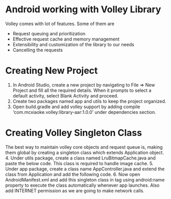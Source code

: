 # Android working with Volley Library

Volley comes with lot of features. Some of them are
- Request queuing and prioritization
- Effective request cache and memory management
- Extensibility and customization of the library to our needs
- Cancelling the requests
# Creating New Project

1. In Android Studio, create a new project by navigating to File ⇒ New Project and fill all the required details. When it prompts to select a default activity, select Blank Activity and proceed.
2. Create two packages named app and utils to keep the project organized.
3. Open build.gradle and add volley support by adding compile ‘com.mcxiaoke.volley:library-aar:1.0.0’ under dependencies section.
# Creating Volley Singleton Class

The best way to maintain volley core objects and request queue is, making them global by creating a singleton class which extends Application object.
4. Under utils package, create a class named LruBitmapCache.java and paste the below code. This class is required to handle image cache.
5. Under app package, create a class name AppController.java and extend the class from Application and add the following code.
6. Now open AndroidManifest.xml and add this singleton class in <application> tag using android:name property to execute the class automatically whenever app launches. Also add INTERNET permission as we are going to make network calls.
